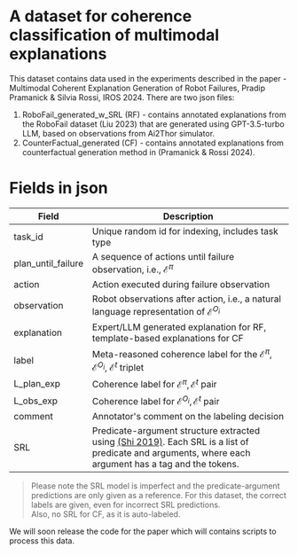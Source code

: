 ﻿# A dataset for coherence classification of multimodal explanations

This dataset contains data used in the experiments described in the paper - Multimodal Coherent Explanation Generation of Robot Failures, Pradip Pramanick & Silvia Rossi, IROS 2024.
There are two json files:  
  

 1. RoboFail_generated_w_SRL (RF) - contains annotated explanations from the RoboFail dataset (Liu 2023) that are generated using GPT-3.5-turbo LLM, based on observations from Ai2Thor simulator.   
 2. CounterFactual_generated (CF) - contains annotated explanations from counterfactual generation method in (Pramanick & Rossi 2024).

# Fields in json

| Field              | Description                                                                                                                                                                               |
|--------------------|-------------------------------------------------------------------------------------------------------------------------------------------------------------------------------------------|
| task_id					       | Unique random id for indexing, includes task type                                                                                                                                         |
| plan_until_failure | A sequence of actions until failure observation, i.e., $\mathcal{E}^\pi$                                                                                                                  |
| action             | Action executed during failure observation                                                                                                                                                |
| observation        | Robot observations after action, i.e., a natural language representation of $\mathcal{E}^{O_i}$                                                                                           |
| explanation        | Expert/LLM generated explanation for RF, template-based explanations for CF                                                                                                               |
| label              | Meta-reasoned coherence label for the $\mathcal{E}^\pi$, $\mathcal{E}^{O_i}$, $\mathcal{E}^{t}$ triplet                                                                                   |
| L_plan_exp         | Coherence label for $\mathcal{E}^\pi, \mathcal{E}^{t}$ pair                                                                                                                               |
| L_obs_exp          | Coherence label for $\mathcal{E}^{O_i}, \mathcal{E}^{t}$ pair                                                                                                                             |
| comment            | Annotator's comment on the labeling decision                                                                                                                                              |
| SRL                | Predicate-argument structure extracted using [(Shi 2019)](https://arxiv.org/abs/1904.05255). Each SRL is a list of predicate and arguments, where each argument has a tag and the tokens. |

> Please note the SRL model is imperfect and the predicate-argument predictions are only given as a reference. For this dataset, the correct labels are given, even for incorrect SRL predictions.  
Also, no SRL for CF, as it is auto-labeled.

We will soon release the code for the paper which will contains scripts to process this data.

